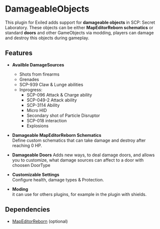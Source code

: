 # DamageableObjects

This plugin for Exiled adds support for **damageable objects** in SCP: Secret Laboratory. These objects can be either **MapEditorReborn schematics** or standard **doors** and other GameObjects via modding, players can damage and destroy this objects during gameplay.

## Features

- **Availble DamageSources**
  - Shots from firearms
  - Grenades
  - SCP-939 Claw & Lunge abilities
  - Inprogress:
    - SCP-096 Attack & Charge ability
    - SCP-049-2 Attack ability
    - SCP-3114 Ability
    - Micro HID
    - Secondary shot of Particle Disruptor
    - SCP-018 interaction
    - Explosions

- **Damageable MapEditorReborn Schematics**  
  Define custom schematics that can take damage and destroy after reaching 0 HP.

- **Damageable Doors**
  Adds new ways, to deal damage doors, and allows you to customize, what damage sources can affect to a door with choosen DoorType

- **Customizable Settings**  
  Configure health, damage types & Protection.
  
- **Moding**  
  it can use for others plugins, for example in the plugin with shields.

## Dependencies
- [MapEditorReborn](https://github.com/sylveon/MapEditorReborn) (optional)
